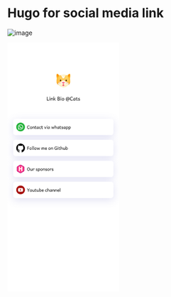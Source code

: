 # Hugo for social media link 

![image]()


<img src="https://raw.githubusercontent.com/httpsecure/linkbio/main/static/svg/cat.png" width=50% height=50%>

